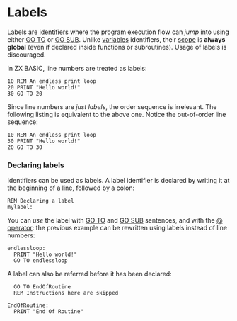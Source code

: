 # Labels

Labels are [identifiers](identifier.md) where the program execution flow can _jump_ into using either [GO TO](goto.md) or [GO SUB](gosub.md).
Unlike [variables](types.md) identifiers, their [scope](scope.md) is **always global** (even if declared inside 
functions or subroutines). Usage of labels is discouraged.

In ZX BASIC, line numbers are treated as labels:

```
10 REM An endless print loop
20 PRINT "Hello world!"
30 GO TO 20
```

Since line numbers are _just labels_, the order sequence is irrelevant.
The following listing is equivalent to the above one. Notice the 
out-of-order line sequence:

```
10 REM An endless print loop
30 PRINT "Hello world!"
20 GO TO 30
```


### Declaring labels

Identifiers can be used as labels.
A label identifier is declared by writing it at the beginning of a line, followed by a colon:

```
REM Declaring a label
mylabel:
```

You can _use_ the label with [GO TO](goto.md) and [GO SUB](gosub.md) sentences,
and with the [@ operator](operators.md#-operator): the previous example can be rewritten using labels instead of line numbers:

```
endlessloop:
  PRINT "Hello world!"
  GO TO endlessloop
```

A label can also be referred before it has been declared:

```
  GO TO EndOfRoutine
  REM Instructions here are skipped

EndOfRoutine:
  PRINT "End Of Routine"
```
